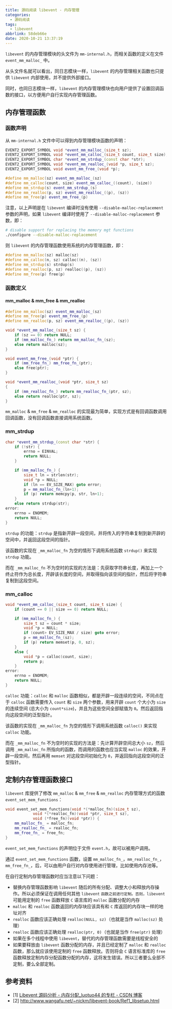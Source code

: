 ```yaml
---
title: 源码阅读 libevent - 内存管理
categories:
  - 源码阅读
tags:
  - libevent
abbrlink: 58deb66e
date: 2020-10-21 13:37:19
---
```

`libevent` 的内存管理模块的头文件为 `mm-internal.h`，而相关函数的定义在文件 `event_mm_malloc_` 中。

从头文件名就可以看出，同日志模块一样，`libevent` 的内存管理相关函数也只提供 `libevent` 内部使用，并不提供外部接口。

同时，也同日志模块一样，`libevent` 的内存管理模块也向用户提供了设置回调函数的接口，以方便用户自行实现内存管理函数。

<!--more-->

## 内存管理函数

### 函数声明

从 `mm-internal.h` 文件中可以得到内存管理模块函数的声明：

``` cpp
EVENT2_EXPORT_SYMBOL void *event_mm_malloc_(size_t sz);
EVENT2_EXPORT_SYMBOL void *event_mm_calloc_(size_t count, size_t size);
EVENT2_EXPORT_SYMBOL char *event_mm_strdup_(const char *str);
EVENT2_EXPORT_SYMBOL void *event_mm_realloc_(void *p, size_t sz);
EVENT2_EXPORT_SYMBOL void event_mm_free_(void *p);

#define mm_malloc(sz) event_mm_malloc_(sz)
#define mm_calloc(count, size) event_mm_calloc_((count), (size))
#define mm_strdup(s) event_mm_strdup_(s)
#define mm_realloc(p, sz) event_mm_realloc_((p), (sz))
#define mm_free(p) event_mm_free_(p)
```

注意，以上声明是在 `libevent` 编译时没有使用 `--disable-malloc-replacement` 参数的声明，如果 `libevent` 编译时使用了 `--disable-malloc-replacement` 参数，即：

``` bash
# disable support for replacing the memory mgt functions
./configure --disable-malloc-replacement
```

则 `libevent` 的内存管理函数使用系统的内存管理函数，即：

``` cpp
#define mm_malloc(sz) malloc(sz)
#define mm_calloc(n, sz) calloc((n), (sz))
#define mm_strdup(s) strdup(s)
#define mm_realloc(p, sz) realloc((p), (sz))
#define mm_free(p) free(p)
```

### 函数定义

#### mm_malloc & mm_free & mm_realloc

``` cpp
#define mm_malloc(sz) event_mm_malloc_(sz)
#define mm_free(p) event_mm_free_(p)
#define mm_realloc(p, sz) event_mm_realloc_((p), (sz))

void *event_mm_malloc_(size_t sz) {
    if (sz == 0) return NULL;
    if (mm_malloc_fn_) return mm_malloc_fn_(sz);
    else return malloc(sz);
}

void event_mm_free_(void *ptr) {
    if (mm_free_fn_) mm_free_fn_(ptr);
    else free(ptr);
}

void *event_mm_realloc_(void *ptr, size_t sz)
{
    if (mm_realloc_fn_) return mm_realloc_fn_(ptr, sz);
    else return realloc(ptr, sz);
}
```

`mm_malloc` & `mm_free` & `mm_realloc` 的实现最为简单，实现方式是有回调函数调用回调函数，没有回调函数直接调用系统函数。

### mm_strdup

``` cpp
char *event_mm_strdup_(const char *str) {
    if (!str) {
        errno = EINVAL;
        return NULL;
    }

    if (mm_malloc_fn_) {
        size_t ln = strlen(str);
        void *p = NULL;
        if (ln == EV_SIZE_MAX) goto error;
        p = mm_malloc_fn_(ln+1);
        if (p) return memcpy(p, str, ln+1);
    }
    else return strdup(str);
error:
    errno = ENOMEM;
    return NULL;
}
```

`strdup` 的功能：`strdup` 是指新开辟一段空间，并将传入的字符串复制到新开辟的空间中，并返回这段空间的指针。

该函数的实现在 `_mm_malloc_fn` 为空的情形下调用系统函数 `strdup()` 来实现 `strdup` 功能。

而在 `_mm_malloc_fn` 不为空时的实现的方法是：先获取字符串长度，再加上一个终止符作为总长度，开辟该长度的空间，并取得指向该空间的指针，然后将字符串复制到这段空间。

### mm_calloc

``` cpp
void *event_mm_calloc_(size_t count, size_t size) {
    if (count == 0 || size == 0) return NULL;

    if (mm_malloc_fn_) {
        size_t sz = count * size;
        void *p = NULL;
        if (count> EV_SIZE_MAX / size) goto error;
        p = mm_malloc_fn_(sz);
        if (p) return memset(p, 0, sz);
    }
    else {
        void *p = calloc(count, size);
        return p;
    }
error:
    errno = ENOMEM;
    return NULL;
}
```

`calloc` 功能：`calloc` 和 `malloc` 函数相似，都是开辟一段连续的空间，不同点在于 `calloc` 函数需要传入 `count` 和 `size` 两个参数，用来开辟 `count` 个大小为 `size` 的连续空间 (总大小为 `count*size`)，并且为这些空间全部赋值为 `0`。然后返回指向这段空间的泛型指针。

该函数的实现在 `_mm_malloc_fn` 为空的情形下调用系统函数 `calloc()` 来实现 `calloc` 功能。

而在 `_mm_malloc_fn` 不为空时的实现的方法是：先计算开辟空间总大小 `sz`，然后调用 `_mm_malloc_fn` 所指向的函数，而调用的函数也应当实现 `malloc` 的效果，开辟一段空间，然后再用 `memset` 对这段空间初始化为 `0`，并返回指向这段空间的泛型指针。

## 定制内存管理函数接口

`libevent` 库提供了修改 `mm_malloc` & `mm_free` & `mm_realloc` 内存管理方式的函数 `event_set_mem_functions`：

``` cpp
void event_set_mem_functions(void *(*malloc_fn)(size_t sz),
            void *(*realloc_fn)(void *ptr, size_t sz),
            void (*free_fn)(void *ptr)) {
    mm_malloc_fn_ = malloc_fn;
    mm_realloc_fn_ = realloc_fn;
    mm_free_fn_ = free_fn;
}
```

`event_set_mem_functions` 的声明位于文件 `event.h`，故可以被用户调用。

通过 `event_set_mem_functions` 函数，设置 `mm_malloc_fn_`，`mm_realloc_fn_`，`mm_free_fn_`，后，可以由用户自行对内存使用进行管理，比如使用内存池等。

在自行定制内存管理函数时应当注意以下问题：

- 替换内存管理函数影响 `libevent` 随后的所有分配、调整大小和释放内存操作。所以必须保证在调用任何其他 `libevent` `函数之前进行定制。否则，libevent` 可能用定制的 `free` 函数释放 `C` 语言库的 `malloc` 函数分配的内存
- `malloc` 和 `realloc` 函数返回的内存块应该具有和 `C` 库返回的内存块一样的地址对齐
- `realloc` 函数应该正确处理 `realloc(NULL, sz)`（也就是当作 `malloc(sz)` 处理）
- `realloc` 函数应该正确处理 `realloc(ptr, 0)`（也就是当作 `free(ptr)` 处理）
- 如果在多个线程中使用 `libevent`，替代的内存管理函数需要是线程安全的
- 如果要释放由 `libevent` 函数分配的内存，并且已经定制了 `malloc` 和 `realloc` 函数，那么就应该使用定制的 `free` 函数释放。否则将会 `C` 语言标准库的 `free` 函数释放定制内存分配函数分配的内存，这将发生错误。所以三者要么全部不定制，要么全部定制。

## 参考资料

* [1] [Libevent 源码分析 - 内存分配_luotuo44 的专栏 - CSDN 博客](https://blog.csdn.net/luotuo44/article/details/38334979)
* [2] <http://www.wangafu.net/~nickm/libevent-book/Ref1_libsetup.html>
